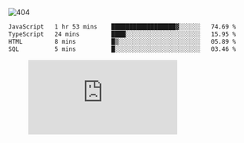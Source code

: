 ![404](https://user-images.githubusercontent.com/378023/89412096-6f759d80-d761-11ea-8c57-84b30ef3f2b1.png)

<!--START_SECTION:waka-->

```txt
JavaScript   1 hr 53 mins    ██████████████████▓░░░░░░   74.69 %
TypeScript   24 mins         ████░░░░░░░░░░░░░░░░░░░░░   15.95 %
HTML         8 mins          █▒░░░░░░░░░░░░░░░░░░░░░░░   05.89 %
SQL          5 mins          █░░░░░░░░░░░░░░░░░░░░░░░░   03.46 %
```

<!--END_SECTION:waka-->
<figure><embed src="https://wakatime.com/share/@018b853e-267a-435d-a858-33e2b098b9d7/f3c3aa68-553a-4373-a9f9-2d456f62f780.svg"></embed></figure>
